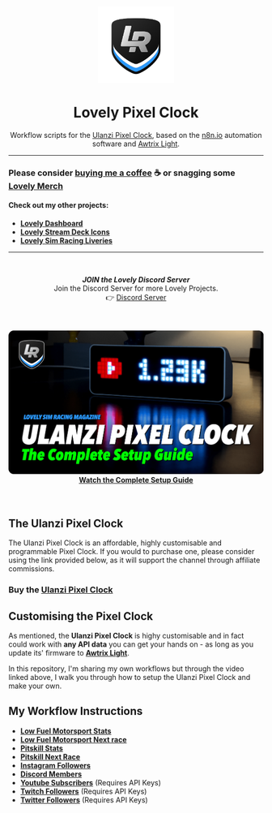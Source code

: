 <p align="center">
<img width="150" height="150" alt="Lovely Sim Racing" src="docs/images/lr-logo-small.png">
</p>

<h1 align="center">Lovely Pixel Clock</h1>

<p align="center">
Workflow scripts for the <a href="https://j76.me/PixelClock">Ulanzi Pixel Clock</a>, based on the <a href="https://n8n.io">n8n.io</a> automation software and <a href="https://blueforcer.github.io/awtrix-light/">Awtrix Light</a>.
</p>
 
---
 
### Please consider [buying me a coffee](https://j76.me/BuyMeCoffee) :coffee: or snagging some [Lovely Merch](https://j76.me/LSRStore) 

#### Check out my other projects:
* [**Lovely Dashboard**](https://j76.me/LSRDash)
* [**Lovely Stream Deck Icons**](https://j76.me/LSRIcons)
* [**Lovely Sim Racing Liveries**](https://j76.me/LSRLivery)

---

<br/>

<div align="center">
<p><strong><em>JOIN the Lovely Discord Server</em></strong><br/>
Join the Discord Server for more Lovely Projects.<br/>
👉 <a href="https://j76.me/LSRDiscord">Discord Server</a></p>
</div>

<br/>

<h4 align="center">
<a href="https://youtu.be/BWf04wWOLHE">
<img src="docs/images/LSRM - Ulanzi Pixel Clock.png" /><br/>
Watch the Complete Setup Guide
</a>
</h4> 

<br/>


## The Ulanzi Pixel Clock
The Ulanzi Pixel Clock is an affordable, highly customisable and programmable Pixel Clock. If you would to purchase one, please consider using the link provided below, as it will support the channel through affiliate commissions.

### Buy the <a href="https://j76.me/PixelClock">Ulanzi Pixel Clock</a>

## Customising the Pixel Clock
As mentioned, the **Ulanzi Pixel Clock** is highy customisable and in fact could work with **any API data** you can get your hands on - as long as you update its' firmware to [**Awtrix Light**](https://blueforcer.github.io/awtrix-light/). 

In this repository, I'm sharing my own workflows but through the video linked above, I walk you through how to setup the Ulanzi Pixel Clock and make your own.

## My Workflow Instructions

* [**Low Fuel Motorsport Stats**](docs/lfm_stats.md)
* [**Low Fuel Motorsport Next race**](docs/lfm_race.md)
* [**Pitskill Stats**](docs/pitskill_stats.md)
* [**Pitskill Next Race**](docs/pitskill_race.md)
* [**Instagram Followers**](docs/instagram_followers.md)
* [**Discord Members**](docs/discord_members.md)
* [**Youtube Subscribers**](docs/youtube_subscribers.md) (Requires API Keys)
* [**Twitch Followers**](docs/twitch_followers.md) (Requires API Keys)
* [**Twitter Followers**](docs/twitter_followers.md) (Requires API Keys)